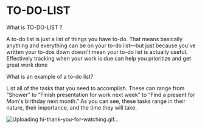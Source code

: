 # TO-DO-LIST
What is TO-DO-LIST ?

A to-do list is just a list of things you have to-do. That means basically anything and everything can be on your to-do list—but just because you've written your to-dos down doesn't mean your to-do list is actually useful. Effectively tracking when your work is due can help you prioritize and get great work done


What is an example of a to-do list?

List all of the tasks that you need to accomplish. These can range from “Shower” to “Finish presentation for work next week” to “Find a present for Mom's birthday next month.” As you can see, these tasks range in their nature, their importance, and the time they will take.

![Uploading hi-thank-you-for-watching.gif…]()
